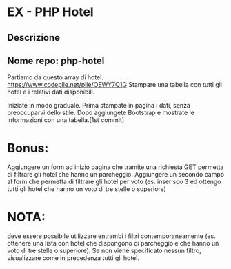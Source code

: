 # EX - PHP Hotel

## Descrizione

## Nome repo: php-hotel

Partiamo da questo array di hotel. https://www.codepile.net/pile/OEWY7Q1G
Stampare una tabella con tutti gli hotel e i relativi dati disponibili.

Iniziate in modo graduale.
Prima stampate in pagina i dati, senza preoccuparvi dello stile.
Dopo aggiungete Bootstrap e mostrate le informazioni con una tabella.[1st commit]

# Bonus:

Aggiungere un form ad inizio pagina che tramite una richiesta GET permetta di filtrare gli hotel che hanno un parcheggio.
Aggiungere un secondo campo al form che permetta di filtrare gli hotel per voto (es. inserisco 3 ed ottengo tutti gli hotel che hanno un voto di tre stelle o superiore)

# NOTA:

deve essere possibile utilizzare entrambi i filtri contemporaneamente (es. ottenere una lista con hotel che dispongono di parcheggio e che hanno un voto di tre stelle o superiore).
Se non viene specificato nessun filtro, visualizzare come in precedenza tutti gli hotel.
